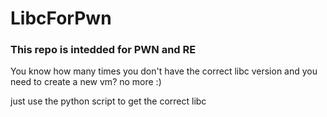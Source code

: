   # LibcForPwn


### This repo is intedded for PWN and RE

You know how many times you don't have the correct libc version and you need to create a new vm? no more :)

just use the python script to get the correct libc
       
